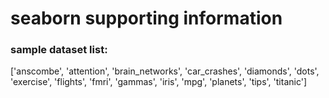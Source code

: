 # seaborn supporting information

### sample dataset list:
['anscombe', 'attention', 'brain_networks', 'car_crashes', 'diamonds', 'dots', 'exercise', 'flights', 'fmri', 'gammas', 'iris', 'mpg', 'planets', 'tips', 'titanic']
